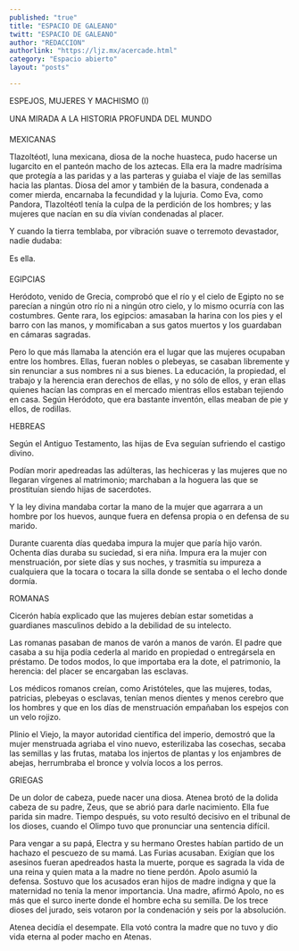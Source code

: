 ```yaml
---
published: "true"
title: "ESPACIO DE GALEANO"
twitt: "ESPACIO DE GALEANO"
author: "REDACCION"
authorlink: "https://ljz.mx/acercade.html"
category: "Espacio abierto"
layout: "posts"

---
```



  ESPEJOS, MUJERES Y MACHISMO (I)



  UNA MIRADA A LA HISTORIA PROFUNDA DEL MUNDO



  MEXICANAS



  Tlazoltéotl, luna mexicana, diosa de la noche huasteca, pudo hacerse un lugarcito en el panteón macho de los aztecas. Ella era la madre madrísima que protegía a las paridas y a las parteras y guiaba el viaje de las semillas hacia las plantas. Diosa del amor y también de la basura, condenada a comer mierda, encarnaba la fecundidad y la lujuria. Como Eva, como Pandora, Tlazoltéotl tenía la culpa de la perdición de los hombres; y las mujeres que nacían en su día vivían condenadas al placer.



  Y cuando la tierra temblaba, por vibración suave o terremoto devastador, nadie dudaba:



  Es ella.



  EGIPCIAS



  Heródoto, venido de Grecia, comprobó que el río y el cielo de Egipto no se parecían a ningún otro río ni a ningún otro cielo, y lo mismo ocurría con las costumbres. Gente rara, los egipcios: amasaban la harina con los pies y el barro con las manos, y momificaban a sus gatos muertos y los guardaban en cámaras sagradas.



  Pero lo que más llamaba la atención era el lugar que las mujeres ocupaban entre los hombres. Ellas, fueran nobles o plebeyas, se casaban libremente y sin renunciar a sus nombres ni a sus bienes. La educación, la propiedad, el trabajo y la herencia eran derechos de ellas, y no sólo de ellos, y eran ellas quienes hacían las compras en el mercado mientras ellos estaban tejiendo en casa. Según Heródoto, que era bastante inventón, ellas meaban de pie y ellos, de rodillas.



  HEBREAS



  Según el Antiguo Testamento, las hijas de Eva seguían sufriendo el castigo divino.



  Podían morir apedreadas las adúlteras, las hechiceras y las mujeres que no llegaran vírgenes al matrimonio; marchaban a la hoguera las que se prostituían siendo hijas de sacerdotes.



  Y la ley divina mandaba cortar la mano de la mujer que agarrara a un hombre por los huevos, aunque fuera en defensa propia o en defensa de su marido.



  Durante cuarenta días quedaba impura la mujer que paría hijo varón. Ochenta días duraba su suciedad, si era niña. Impura era la mujer con menstruación, por siete días y sus noches, y trasmitía su impureza a cualquiera que la tocara o tocara la silla donde se sentaba o el lecho donde dormía.



  ROMANAS



  Cicerón había explicado que las mujeres debían estar sometidas a guardianes masculinos debido a la debilidad de su intelecto.



  Las romanas pasaban de manos de varón a manos de varón. El padre que casaba a su hija podía cederla al marido en propiedad o entregársela en préstamo. De todos modos, lo que importaba era la dote, el patrimonio, la herencia: del placer se encargaban las esclavas.



  Los médicos romanos creían, como Aristóteles, que las mujeres, todas, patricias, plebeyas o esclavas, tenían menos dientes y menos cerebro que los hombres y que en los días de menstruación empañaban los espejos con un velo rojizo.



  Plinio el Viejo, la mayor autoridad científica del imperio, demostró que la mujer menstruada agriaba el vino nuevo, esterilizaba las cosechas, secaba las semillas y las frutas, mataba los injertos de plantas y los enjambres de abejas, herrumbraba el bronce y volvía locos a los perros.



  GRIEGAS



  De un dolor de cabeza, puede nacer una diosa. Atenea brotó de la dolida cabeza de su padre, Zeus, que se abrió para darle nacimiento. Ella fue parida sin madre. Tiempo después, su voto resultó decisivo en el tribunal de los dioses, cuando el Olimpo tuvo que pronunciar una sentencia difícil.



  Para vengar a su papá, Electra y su hermano Orestes habían partido de un hachazo el pescuezo de su mamá. Las Furias acusaban. Exigían que los asesinos fueran apedreados hasta la muerte, porque es sagrada la vida de una reina y quien mata a la madre no tiene perdón. Apolo asumió la defensa. Sostuvo que los acusados eran hijos de madre indigna y que la maternidad no tenía la menor importancia. Una madre, afirmó Apolo, no es más que el surco inerte donde el hombre echa su semilla. De los trece dioses del jurado, seis votaron por la condenación y seis por la absolución.



  Atenea decidía el desempate. Ella votó contra la madre que no tuvo y dio vida eterna al poder macho en Atenas.

